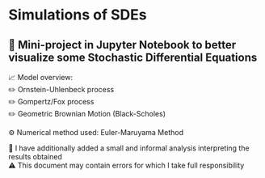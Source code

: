 # Simulations of SDEs

## 📌 Mini-project in Jupyter Notebook to better visualize some Stochastic Differential Equations <br>

📈 Model overview: <br>
  ✏️ Ornstein-Uhlenbeck process <br>
  ✏️ Gompertz/Fox process <br>
  ✏️ Geometric Brownian Motion (Black-Scholes) <br>

⚙️ Numerical method used: Euler-Maruyama Method 
  
📖 I have additionally added a small and informal analysis interpreting the results obtained <br>
⚠️ This document may contain errors for which I take full responsibility

